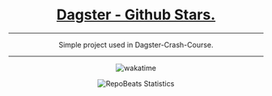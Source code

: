 <div align="center">
  
# [Dagster - Github Stars.](https://github.com/BrenoFariasdaSilva/Dagster-GitHub-Stars)

</div>

<div align="center">
  
---
  
Simple project used in Dagster-Crash-Course.

---
</div>

<p align="center">
  <img src="https://wakatime.com/badge/github/BrenoFariasdaSilva/Dagster-GitHub-Stars.svg" alt="wakatime" />
</p>

<div align="center">
  
![RepoBeats Statistics](https://repobeats.axiom.co/api/embed/5956a85a1c6097c587eca24d81c2f2933008e01b.svg "Repobeats analytics image")

</div>
